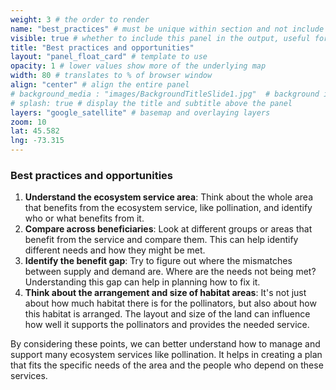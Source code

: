 ```yaml
---
weight: 3 # the order to render
name: "best_practices" # must be unique within section and not include special characters
visible: true # whether to include this panel in the output, useful for testing
title: "Best practices and opportunities"
layout: "panel_float_card" # template to use
opacity: 1 # lower values show more of the underlying map
width: 80 # translates to % of browser window
align: "center" # align the entire panel
# background_media : "images/BackgroundTitleSlide1.jpg"  # background image rendered behind the panel, covering map
# splash: true # display the title and subtitle above the panel
layers: "google_satellite" # basemap and overlaying layers
zoom: 10
lat: 45.582
lng: -73.315
---
```

### Best practices and opportunities

1. **Understand the ecosystem service area**: Think about the whole area that benefits from the ecosystem service, like pollination, and identify who or what benefits from it.
2. **Compare across beneficiaries**: Look at different groups or areas that benefit from the service and compare them. This can help identify different needs and how 
they might be met.
3. **Identify the benefit gap**: Try to figure out where the mismatches between supply and demand are. Where are the needs not being met? Understanding this gap can 
help in planning how to fix it.
4. **Think about the arrangement and size of habitat areas**: It's not just about how much habitat there is for the pollinators, but also about how this 
habitat is arranged. The layout and size of the land can influence how well it supports the pollinators and provides the needed service.

By considering these points, we can better understand how to manage and support many ecosystem services like pollination. It helps in creating a plan that fits 
the specific needs of the area and the people who depend on these services.

